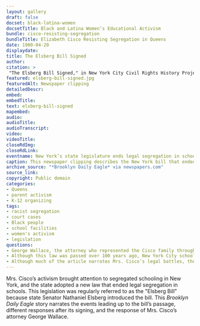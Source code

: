 ```yaml
--- 
layout: gallery
draft: false
docset: black-latina-women
docsetTitle: Black and Latina Women’s Educational Activism
bundle: cisco-resisting-segregation
bundleTitle: Elizabeth Cisco Resisting Segregation in Queens
date: 1900-04-20
displaydate: 
title: The Elsberg Bill Signed
author: 
citation: >
 "The Elsberg Bill Signed," in New York City Civil Rights History Project, Accessed: [Month Day, Year], https://nyccivilrightshistory.org/gallery/elsberg-bill-signed.
featured: elsberg-bill-signed.jpg
featuredAlt: Newspaper clipping
detailedDescr: 
embed: 
embedTitle: 
text: elsberg-bill-signed
mapembed: 
audio: 
audioTitle: 
audioTranscript: 
video: 
videoTitle: 
closeRdImg: 
closeRdLink: 
eventname: New York’s state legislature ends legal segregation in schools.
caption: This newspaper clipping describes the New York bill that ended legal segregation in schools. It was called the “Elsberg Bill” because it had been proposed by Senator Elsberg.
archive_source: "*Brooklyn Daily Eagle* via newspapers.com"
source_link: 
copyright: Public domain
categories: 
- Queens
- parent activism
- K-12 organizing
tags: 
- racist segregation
- court cases 
- Black people 
- school facilities
- women's activism 
- legislation
questions:
- George Wallace, the attorney who represented the Cisco family throughout their legal battle for desegregation, is quoted at length in the end of the article. What was he saying here? How would you put it in your own words? 
- Although this law was passed over 100 years ago, New York City schools still remain some of the most segregated in the country. Why do you think that is? How might Wallace’s way of talking about the “Elsberg Bill” help explain why segregation continues?
- Although much of the article narrates Mrs. Cisco’s legal battles, there is not a single quote from her in the story? Why might that be? Why do you think the paper did not include her voice in the article?
--- 
```


Mrs. Cisco’s activism brought attention to segregated schooling in New York, and the state adopted a new law that ended legal segregation in schools. This legislation was regularly referred to as the "Elsberg Bill” because state Senator Nathaniel Elsberg introduced the bill. This *Brooklyn Daily Eagle* story narrates the events leading up to the bill’s passage, different responses after its signing, and the response of Mrs. Cisco’s attorney George Wallace.
